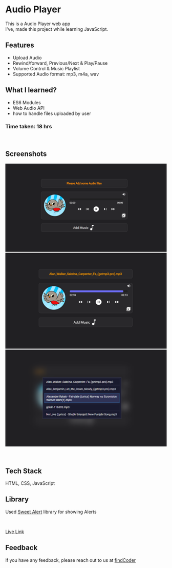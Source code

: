 
# Audio Player

This is a Audio Player web app <br>
I've, made this project while learning JavaScript.



## Features

- Upload Audio
- Rewind/forward, Previous/Next & Play/Pause
- Volume Control & Music Playlist
- Supported Audio format: mp3, m4a, wav

## What I learned?

- ES6 Modules
- Web Audio API
- how to handle files uploaded by user

### Time taken: 18 hrs

<br>

## Screenshots

![App Screenshot](/assets//initial-preview.png)
![App Screenshot](/assets//player-preview.png)
![App Screenshot](/assets//playlist-preview.png)

<br>

## Tech Stack

HTML, CSS, JavaScript

## Library

Used [Sweet Alert](https://sweetalert.js.org/) library for showing Alerts

<br>

[Live Link](https://audio-player-app.vercel.app/)

## Feedback

If you have any feedback, please reach out to us at [findCoder](https://www.findcoder.io/u/amansingh)

